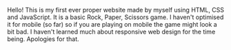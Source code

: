 Hello! This is my first ever proper website made by myself using HTML, CSS and JavaScript. It is a basic Rock, Paper, Scissors game. I haven't optimised it for mobile (so far) so if you are playing on mobile the game might look a bit bad. I haven't learned much about responsive web design for the time being. Apologies for that.